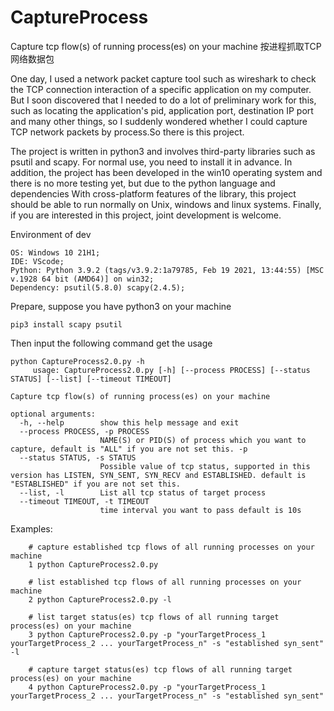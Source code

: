 # CaptureProcess
Capture tcp flow(s) of running process(es) on your machine
按进程抓取TCP网络数据包

One day, I used a network packet capture tool such as wireshark to check the TCP connection interaction of a specific application on my computer. But I soon discovered that I needed to do a lot of preliminary work for this, such as locating the application's pid, application port, destination IP port and many other things, so I suddenly wondered whether I could capture TCP network packets by process.So there is this project.

The project is written in python3 and involves third-party libraries such as psutil and scapy. For normal use, you need to install it in advance. In addition, the project has been developed in the win10 operating system and there is no more testing yet, but due to the python language and dependencies With cross-platform features of the library, this project should be able to run normally on Unix, windows and linux systems. Finally, if you are interested in this project, joint development is welcome.

Environment of dev

    OS: Windows 10 21H1;
    IDE: VScode;
    Python: Python 3.9.2 (tags/v3.9.2:1a79785, Feb 19 2021, 13:44:55) [MSC v.1928 64 bit (AMD64)] on win32;
    Dependency: psutil(5.8.0) scapy(2.4.5);

Prepare, suppose you have python3 on your machine

    pip3 install scapy psutil
    
Then input the following command get the usage

    python CaptureProcess2.0.py -h
         usage: CaptureProcess2.0.py [-h] [--process PROCESS] [--status STATUS] [--list] [--timeout TIMEOUT]

    Capture tcp flow(s) of running process(es) on your machine

    optional arguments:
      -h, --help        show this help message and exit
      --process PROCESS, -p PROCESS
                        NAME(S) or PID(S) of process which you want to capture, default is "ALL" if you are not set this. -p
      --status STATUS, -s STATUS
                        Possible value of tcp status, supported in this version has LISTEN, SYN_SENT, SYN_RECV and ESTABLISHED. default is "ESTABLISHED" if you are not set this.
      --list, -l        List all tcp status of target process
      --timeout TIMEOUT, -t TIMEOUT
                        time interval you want to pass default is 10s

Examples:

        # capture established tcp flows of all running processes on your machine
        1 python CaptureProcess2.0.py 
        
        # list established tcp flows of all running processes on your machine
        2 python CaptureProcess2.0.py -l 
        
        # list target status(es) tcp flows of all running target process(es) on your machine
        3 python CaptureProcess2.0.py -p "yourTargetProcess_1 yourTargetProcess_2 ... yourTargetProcess_n" -s "established syn_sent" -l
        
        # capture target status(es) tcp flows of all running target process(es) on your machine
        4 python CaptureProcess2.0.py -p "yourTargetProcess_1 yourTargetProcess_2 ... yourTargetProcess_n" -s "established syn_sent"
        
        


